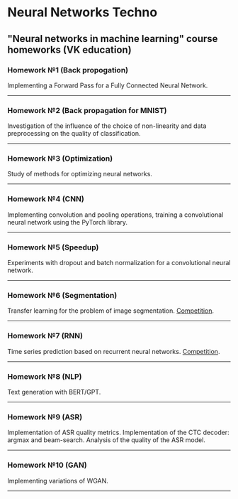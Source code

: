 # Neural Networks Techno
"Neural networks in machine learning" course homeworks (VK education)
---
### Homework №1 (Back propogation)

Implementing a Forward Pass for a Fully Connected Neural Network.

---
### Homework №2 (Back propagation for MNIST)

Investigation of the influence of the choice of non-linearity and data preprocessing on the quality of classification.

---
### Homework №3 (Optimization)

Study of methods for optimizing neural networks.

---
### Homework №4 (CNN)

Implementing convolution and pooling operations, training a convolutional neural network using the PyTorch library.

---
### Homework №5 (Speedup)

Experiments with dropout and batch normalization for a convolutional neural network.

---
### Homework №6 (Segmentation)

Transfer learning for the problem of image segmentation. [Competition](https://drive.grand-challenge.org/).

---
### Homework №7 (RNN)

Time series prediction based on recurrent neural networks. [Competition](https://www.kaggle.com/competitions/rnnworkshowvkautumn2022/leaderboard).

---
### Homework №8 (NLP)

Text generation with BERT/GPT.

---
### Homework №9 (ASR)

Implementation of ASR quality metrics. Implementation of the CTC decoder: argmax and beam-search. Analysis of the quality of the ASR model.

---
### Homework №10 (GAN)

Implementing variations of WGAN.

---

